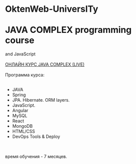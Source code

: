 # <strong>OktenWeb-UniversITy</strong><br><br>JAVA COMPLEX programming course
and JavaScript<br><br><a href="https://owu.com.ua/kursy-programuvannya-online/kurs-java-online/">ОНЛАЙН КУРС JAVA COMPLEX (LIVE)</a><br><br>Программа курса:<br><br><ul>
<li>JAVA</li>
<li>Spring</li>
<li>JPA. Hibernate. ORM layers.</li>
<li>JavaScript.</li>
<li>Angular</li>
<li>MySQL</li>
<li>React</li>
<li>MongoDB</li>
<li>HTML/CSS</li>
<li>DevOps Tools & Deploy</li>
</ul><br><br>
время обучения - 7 месяцев.
